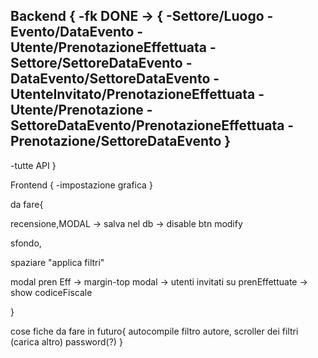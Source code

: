 Backend {
  -fk DONE -> {
      -Settore/Luogo
      -Evento/DataEvento
      -Utente/PrenotazioneEffettuata
      -Settore/SettoreDataEvento
      -DataEvento/SettoreDataEvento
      -UtenteInvitato/PrenotazioneEffettuata
      -Utente/Prenotazione
      -SettoreDataEvento/PrenotazioneEffettuata
      -Prenotazione/SettoreDataEvento
      }
  -
  -tutte API
}

Frontend {
  -impostazione grafica
}

da fare{
  

  recensione,MODAL -> salva nel db -> disable btn modify

  sfondo,

  spaziare "applica filtri"

  modal pren Eff -> margin-top
  modal -> utenti invitati su prenEffettuate -> show codiceFiscale
  
}

cose fiche da fare in futuro{
  autocompile filtro autore,
  scroller dei filtri (carica altro)
  password(?)
}